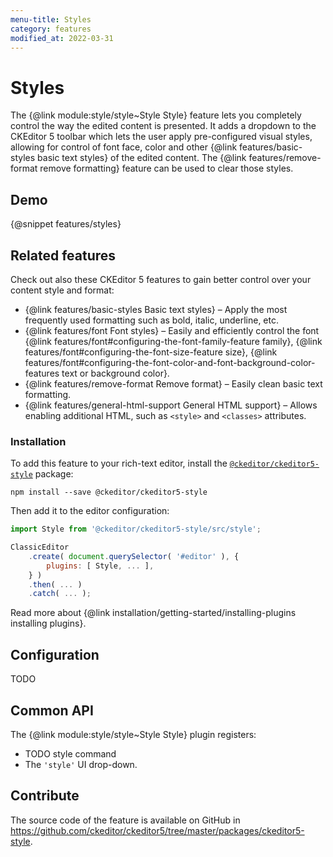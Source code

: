```yaml
---
menu-title: Styles
category: features
modified_at: 2022-03-31
---
```


# Styles

The {@link module:style/style~Style Style} feature lets you completely control the way the edited content is presented. It adds a dropdown to the CKEditor 5 toolbar which lets the user apply pre-configured visual styles, allowing for control of font face, color and other {@link features/basic-styles basic text styles} of the edited content. The {@link features/remove-format remove formatting} feature can be used to clear those styles.

## Demo

{@snippet features/styles}

## Related features

Check out also these CKEditor 5 features to gain better control over your content style and format:
* {@link features/basic-styles Basic text styles} &ndash; Apply the most frequently used formatting such as bold, italic, underline, etc.
* {@link features/font Font styles} &ndash; Easily and efficiently control the font {@link features/font#configuring-the-font-family-feature family}, {@link features/font#configuring-the-font-size-feature size}, {@link features/font#configuring-the-font-color-and-font-background-color-features text or background color}.
* {@link features/remove-format Remove format} &ndash; Easily clean basic text formatting.
* {@link features/general-html-support General HTML support} &ndash; Allows enabling additional HTML, such as `<style>` and `<classes>` attributes.

### Installation

To add this feature to your rich-text editor, install the [`@ckeditor/ckeditor5-style`](https://www.npmjs.com/package/@ckeditor/ckeditor5-style) package:

```plaintext
npm install --save @ckeditor/ckeditor5-style
```

Then add it to the editor configuration:

```js
import Style from '@ckeditor/ckeditor5-style/src/style';

ClassicEditor
	.create( document.querySelector( '#editor' ), {
		plugins: [ Style, ... ],
	} )
	.then( ... )
	.catch( ... );
```

<info-box info>
	Read more about {@link installation/getting-started/installing-plugins installing plugins}.
</info-box>

## Configuration

TODO

## Common API

The {@link module:style/style~Style Style} plugin registers:

* TODO style command
* The `'style'` UI drop-down.

## Contribute

The source code of the feature is available on GitHub in https://github.com/ckeditor/ckeditor5/tree/master/packages/ckeditor5-style.
